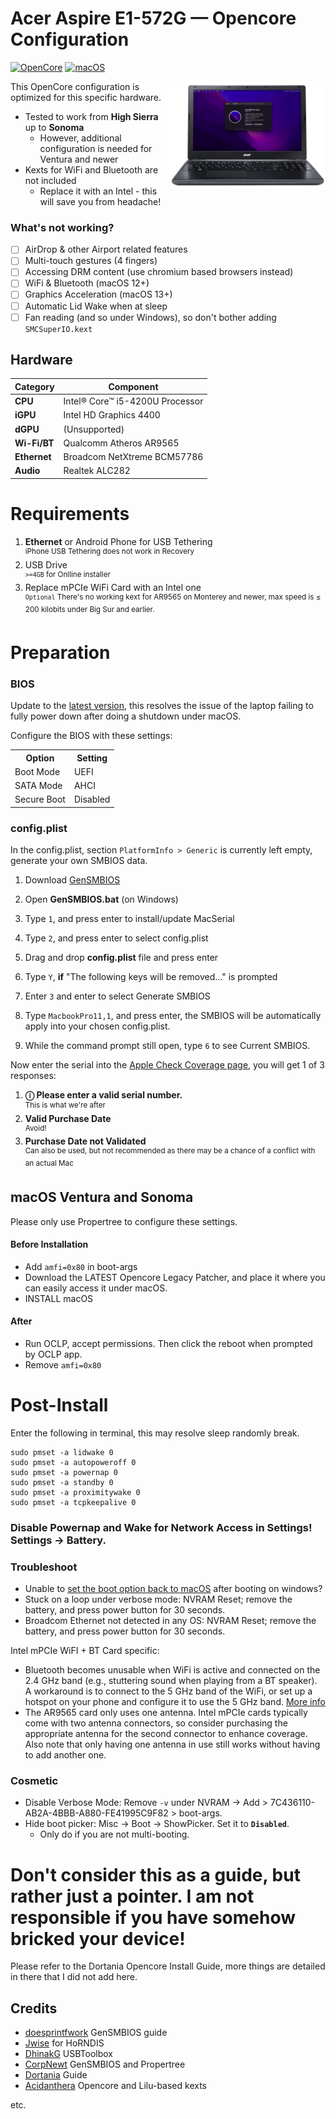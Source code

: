 # Acer Aspire E1-572G — Opencore Configuration
[![OpenCore](https://img.shields.io/badge/OpenCore-0.9.9-blue.svg)](https://github.com/acidanthera/OpenCorePkg)
[![macOS](https://img.shields.io/badge/macOS-Monterey-brightgreen.svg)]()

<img align="right" src="Images/laptop_monterey.png" alt="laptop_monterey.png" width="250">


This OpenCore configuration is optimized for this specific hardware.
   * Tested to work from **High Sierra** up to **Sonoma**
     * However, additional configuration is needed for Ventura and newer
   * Kexts for WiFi and Bluetooth are not included
     * Replace it with an Intel - this will save you from headache!

### What's not working?
- [ ] AirDrop & other Airport related features
- [ ] Multi-touch gestures (4 fingers)
- [ ] Accessing DRM content (use chromium based browsers instead)
- [ ] WiFi & Bluetooth (macOS 12+)
- [ ] Graphics Acceleration (macOS 13+) 
- [ ] Automatic Lid Wake when at sleep
- [ ] Fan reading (and so under Windows), so don't bother adding `SMCSuperIO.kext`

## Hardware

|**Category**|**Component**|
|------------|-------------|
|**CPU**	 |Intel® Core™ i5-4200U Processor	|
|**iGPU**	 |Intel HD Graphics 4400          |
|**dGPU**	 | (Unsupported)                  |
|**Wi-Fi/BT**|Qualcomm Atheros AR9565       |
|**Ethernet**|Broadcom NetXtreme BCM57786   |
|**Audio** 	 |Realtek ALC282				 	      |

# Requirements
1. **Ethernet** or Android Phone for USB Tethering<br >
   <sup>iPhone USB Tethering does not work in Recovery</sup>
2. USB Drive <br >
<sup>`>=4GB` for Onlline installer</sup>
3.  Replace mPCIe WiFi Card with an Intel one<br >
<sup>`Optional` There's no working kext for AR9565 on Monterey and newer, max speed is ≤ 200 kilobits under Big Sur and earlier.</sup>

# Preparation

### BIOS

Update to the [latest version](https://www.acer.com/us-en/support/product-support/Aspire_E1-572G), this resolves the issue of the laptop failing to fully power down after doing a shutdown under macOS. <br >

Configure the BIOS with these settings:
<table>
          <tr>
            <th>Option</th>
            <th>Setting</th>
          </tr>
          <tr>
            <td>Boot Mode</td>
            <td>UEFI</td>
          </tr>
          <tr>
            <td>SATA Mode</td>
            <td>AHCI</td>
          </tr>
          <tr>
            <td>Secure Boot<e/td>
            <td>Disabled</td>
          </tr>
        </table>
      </td>
      <td>
<table>	

 
### config.plist

In the config.plist, section `PlatformInfo > Generic` is currently left empty, generate your own SMBIOS data. 

1. Download [GenSMBIOS](https://github.com/corpnewt/GenSMBIOS)
2. Open **GenSMBIOS.bat** (on Windows)
3. Type `1`, and press enter to install/update MacSerial
4. Type `2`, and press enter to select config.plist
5. Drag and drop **config.plist** file and press enter
6. Type `Y`, **if** "The following keys will be removed..." is prompted
7. Enter `3` and enter to select Generate SMBIOS
8. Type `MacbookPro11,1`, and press enter, the SMBIOS will be automatically apply into your chosen config.plist. <br >

9. While the command prompt still open, type `6` to see Current SMBIOS.

Now enter the serial into the [Apple Check Coverage page](www.checkcoverage.apple.com), you will get 1 of 3 responses:
1. **ⓘ Please enter a valid serial number.** <br >
<sup>This is what we're after</sup>
2. **Valid Purchase Date** <br >
<sup>Avoid!</sup>
4. **Purchase Date not Validated** <br >
<sup>Can also be used, but not recommended as there may be a chance of a conflict with an actual Mac</sup>


## macOS Ventura and Sonoma
Please only use Propertree to configure these settings.

#### Before Installation
* Add `amfi=0x80` in boot-args
* Download the LATEST Opencore Legacy Patcher, and place it where you can easily access it under macOS.
* INSTALL macOS
#### After
* Run OCLP, accept permissions. Then click the reboot when prompted by OCLP app.
* Remove `amfi=0x80`

# Post-Install
Enter the following in terminal, this may resolve sleep randomly break.
```
sudo pmset -a lidwake 0
sudo pmset -a autopoweroff 0
sudo pmset -a powernap 0
sudo pmset -a standby 0
sudo pmset -a proximitywake 0
sudo pmset -a tcpkeepalive 0
```
### Disable Powernap and Wake for Network Access in Settings! Settings -> Battery.

### Troubleshoot
* Unable to [set the boot option back to macOS](https://dortania.github.io/OpenCore-Post-Install/multiboot/bootcamp.html#installation) after booting on windows?
* Stuck on a loop under verbose mode: NVRAM Reset; remove the battery, and press power button for 30 seconds.
* Broadcom Ethernet not detected in any OS: NVRAM Reset; remove the battery, and press power button for 30 seconds.

Intel mPCIe WiFI + BT Card specific:
* Bluetooth becomes unusable when WiFi is active and connected on the 2.4 GHz band (e.g., stuttering sound when playing from a BT speaker). A workaround is to connect to the 5 GHz band of the WiFi, or set up a hotspot on your phone and configure it to use the 5 GHz band. [More info](https://openintelwireless.github.io/itlwm/FAQ.html#can-i-use-bluetooth-with-wi-fi)
* The AR9565 card only uses one antenna. Intel mPCIe cards typically come with two antenna connectors, so consider purchasing the appropriate antenna for the second connector to enhance coverage. Also note that only having one antenna in use still works without having to add another one. 

### Cosmetic

* Disable Verbose Mode: Remove `-v` under NVRAM -> Add > 7C436110-AB2A-4BBB-A880-FE41995C9F82 > boot-args.
* Hide boot picker: Misc -> Boot -> ShowPicker. Set it to **`Disabled`**.
  - Only do if you are not multi-booting.


# Don't consider this as a guide, but rather just a pointer. I am not responsible if you have somehow bricked your device!
Please refer to the Dortania Opencore Install Guide, more things are detailed in there that I did not add here.


## Credits
- [doesprintfwork](https://github.com/doesprintfwork/All-in-one-Vanilla-AMD-Hackintosh-Guide/blob/f1a73610d02397f3291686c127a8918fea40f3ec/prerequisites/amd-clover-config.plist/smbios.md) GenSMBIOS guide
- [Jwise](https://github.com/jwise/HoRNDIS) for HoRNDIS
- [DhinakG](https://github.com/USBToolBox/tool) USBToolbox
- [CorpNewt](https://github.com/corpnewt/SSDTTime) GenSMBIOS and Propertree
- [Dortania](https://dortania.github.io/OpenCore-Install-Guide/config.plist/haswell.html) Guide
- [Acidanthera](https://github.com/acidanthera) Opencore and Lilu-based kexts


etc.



